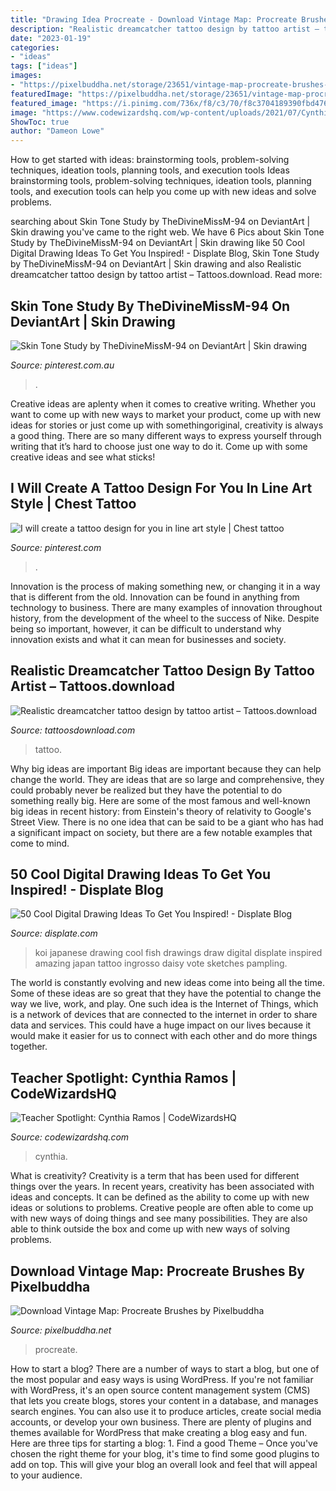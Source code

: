 ```yaml
---
title: "Drawing Idea Procreate - Download Vintage Map: Procreate Brushes By Pixelbuddha"
description: "Realistic dreamcatcher tattoo design by tattoo artist – tattoos.download"
date: "2023-01-19"
categories:
- "ideas"
tags: ["ideas"]
images:
- "https://pixelbuddha.net/storage/23651/vintage-map-procreate-brushes-by-pixelbuddha-retina-05.jpg"
featuredImage: "https://pixelbuddha.net/storage/23651/vintage-map-procreate-brushes-by-pixelbuddha-retina-05.jpg"
featured_image: "https://i.pinimg.com/736x/f8/c3/70/f8c3704189390fbd47696318d5dff3d9.jpg"
image: "https://www.codewizardshq.com/wp-content/uploads/2021/07/Cynthia-hiking.jpg"
ShowToc: true
author: "Dameon Lowe"
---
```



How to get started with ideas: brainstorming tools, problem-solving techniques, ideation tools, planning tools, and execution tools
Ideas brainstorming tools, problem-solving techniques, ideation tools, planning tools, and execution tools can help you come up with new ideas and solve problems.

	

		
searching about Skin Tone Study by TheDivineMissM-94 on DeviantArt | Skin drawing you've came to the right web. We have 6 Pics about Skin Tone Study by TheDivineMissM-94 on DeviantArt | Skin drawing like 50 Cool Digital Drawing Ideas To Get You Inspired! - Displate Blog, Skin Tone Study by TheDivineMissM-94 on DeviantArt | Skin drawing and also Realistic dreamcatcher tattoo design by tattoo artist – Tattoos.download. Read more:
		
    
## Skin Tone Study By TheDivineMissM-94 On DeviantArt | Skin Drawing

<img loading=lazy src="https://i.pinimg.com/736x/b9/f4/16/b9f4169fe4d54a6ec8f8052cb927f22b.jpg" onerror="this.onerror=null;this.src='https://tse3.mm.bing.net/th?id=OIP.0h4_YlmU7Hrk6J4zm4H2VQHaHa&amp;pid=15.1';" alt="Skin Tone Study by TheDivineMissM-94 on DeviantArt | Skin drawing">

_Source: pinterest.com.au_

>. 

	

Creative ideas are aplenty when it comes to creative writing. Whether you want to come up with new ways to market your product, come up with new ideas for stories or just come up with somethingoriginal, creativity is always a good thing. There are so many different ways to express yourself through writing that it’s hard to choose just one way to do it. Come up with some creative ideas and see what sticks!

    
## I Will Create A Tattoo Design For You In Line Art Style | Chest Tattoo

<img loading=lazy src="https://i.pinimg.com/736x/f8/c3/70/f8c3704189390fbd47696318d5dff3d9.jpg" onerror="this.onerror=null;this.src='https://tse1.mm.bing.net/th?id=OIP.wUjMajX7YsKwALS9WZ4PYAHaH9&amp;pid=15.1';" alt="I will create a tattoo design for you in line art style | Chest tattoo">

_Source: pinterest.com_

>. 

	

Innovation is the process of making something new, or changing it in a way that is different from the old. Innovation can be found in anything from technology to business. There are many examples of innovation throughout history, from the development of the wheel to the success of Nike. Despite being so important, however, it can be difficult to understand why innovation exists and what it can mean for businesses and society.

    
## Realistic Dreamcatcher Tattoo Design By Tattoo Artist – Tattoos.download

<img loading=lazy src="http://cdn.shopify.com/s/files/1/0380/0691/5117/products/Dreamcatcherrealistictattoodesign15_CL1_aec20d23-4b06-4f5d-b9ae-6b77910470d6_1200x1200.jpg?v=1596546537" onerror="this.onerror=null;this.src='https://tse3.mm.bing.net/th?id=OIP.OUrshhzjpw_KJM_R2ZVieQHaHj&amp;pid=15.1';" alt="Realistic dreamcatcher tattoo design by tattoo artist – Tattoos.download">

_Source: tattoosdownload.com_

>tattoo. 

	

Why big ideas are important
Big ideas are important because they can help change the world. They are ideas that are so large and comprehensive, they could probably never be realized but they have the potential to do something really big. Here are some of the most famous and well-known big ideas in recent history: from Einstein's theory of relativity to Google's Street View. There is no one idea that can be said to be a giant who has had a significant impact on society, but there are a few notable examples that come to mind.

    
## 50 Cool Digital Drawing Ideas To Get You Inspired! - Displate Blog

<img loading=lazy src="https://displate.com/images/blog/c05c4ca9906835000275a9495d2cd6d7ad951b37/fish.jpg" onerror="this.onerror=null;this.src='https://tse4.mm.bing.net/th?id=OIP.TVtjX-CdWKE3m-MCjcWeNwHaKX&amp;pid=15.1';" alt="50 Cool Digital Drawing Ideas To Get You Inspired! - Displate Blog">

_Source: displate.com_

>koi japanese drawing cool fish drawings draw digital displate inspired amazing japan tattoo ingrosso daisy vote sketches pampling. 

	

The world is constantly evolving and new ideas come into being all the time. Some of these ideas are so great that they have the potential to change the way we live, work, and play. One such idea is the Internet of Things, which is a network of devices that are connected to the internet in order to share data and services. This could have a huge impact on our lives because it would make it easier for us to connect with each other and do more things together.

    
## Teacher Spotlight: Cynthia Ramos | CodeWizardsHQ

<img loading=lazy src="https://www.codewizardshq.com/wp-content/uploads/2021/07/Cynthia-hiking.jpg" onerror="this.onerror=null;this.src='https://tse1.mm.bing.net/th?id=OIP.y7ZzlYmS1Mi9lSTPRyq8fAHaHQ&amp;pid=15.1';" alt="Teacher Spotlight: Cynthia Ramos | CodeWizardsHQ">

_Source: codewizardshq.com_

>cynthia. 

	

What is creativity?
Creativity is a term that has been used for different things over the years. In recent years, creativity has been associated with ideas and concepts. It can be defined as the ability to come up with new ideas or solutions to problems. Creative people are often able to come up with new ways of doing things and see many possibilities. They are also able to think outside the box and come up with new ways of solving problems.

    
## Download Vintage Map: Procreate Brushes By Pixelbuddha

<img loading=lazy src="https://pixelbuddha.net/storage/23651/vintage-map-procreate-brushes-by-pixelbuddha-retina-05.jpg" onerror="this.onerror=null;this.src='https://tse3.mm.bing.net/th?id=OIP.OsYMyQ2DPbGmCz43aozR7QHaE7&amp;pid=15.1';" alt="Download Vintage Map: Procreate Brushes by Pixelbuddha">

_Source: pixelbuddha.net_

>procreate. 

	

How to start a blog?
There are a number of ways to start a blog, but one of the most popular and easy ways is using WordPress. If you're not familiar with WordPress, it's an open source content management system (CMS) that lets you create blogs, stores your content in a database, and manages search engines. You can also use it to produce articles, create social media accounts, or develop your own business. There are plenty of plugins and themes available for WordPress that make creating a blog easy and fun. Here are three tips for starting a blog: 1. Find a good Theme – Once you've chosen the right theme for your blog, it's time to find some good plugins to add on top. This will give your blog an overall look and feel that will appeal to your audience. 
